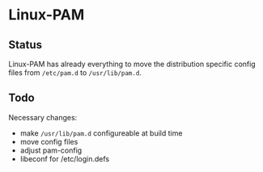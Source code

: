 # Linux-PAM

## Status

Linux-PAM has already everything to move the distribution specific config
files from `/etc/pam.d` to `/usr/lib/pam.d`.

## Todo

Necessary changes:
* make `/usr/lib/pam.d` configureable at build time
* move config files
* adjust pam-config
* libeconf for /etc/login.defs
